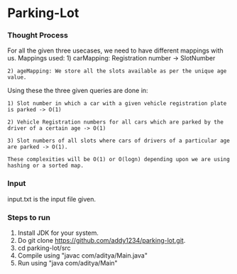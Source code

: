 # Parking-Lot
### Thought Process
  For all the given three usecases, we need to have different mappings with us. 
  Mappings used:
    1) carMapping: Registration number -> SlotNumber
    
    2) ageMapping: We store all the slots available as per the unique age value.
    
  Using these the three given queries are done in:
  
    1) Slot number in which a car with a given vehicle registration plate is parked -> O(1)
    
    2) Vehicle Registration numbers for all cars which are parked by the driver of a certain age -> O(1)
    
    3) Slot numbers of all slots where cars of drivers of a particular age are parked -> O(1).
    
    These complexities will be O(1) or O(logn) depending upon we are using hashing or a sorted map.
    
### Input
input.txt is the input file given.

### Steps to run
1) Install JDK for your system.
2) Do git clone https://github.com/addy1234/parking-lot.git.
3) cd parking-lot/src
4) Compile using "javac com/aditya/Main.java" 
5) Run using "java com/aditya/Main"

